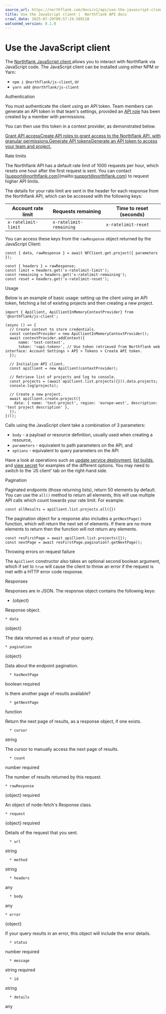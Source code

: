 ```yaml
---
source_url: https://northflank.com/docs/v1/api/use-the-javascript-client
title: Use the JavaScript client |  Northflank API docs
crawl_date: 2025-07-29T09:57:19.509110
watsonmd_version: 0.1.0
---
```


# Use the JavaScript client

The [Northflank JavaScript client ](https://npmjs.com/@northflank/js-client) allows you to interact with Northflank via JavaScript code. The JavaScript client can be installed using either NPM or Yarn:

  * `npm i @northflank/js-client`, or
  * `yarn add @northflank/js-client`



Authentication

You must authenticate the client using an API token. Team members can generate an API token in that team's settings, provided an [API role](../application/secure/grant-api-access) has been created by a member with permissions.

You can then use this token in a context provider, as demonstrated below.

[Grant API accessCreate API roles to grant access to the Northflank API, with granular permissions.](/docs/v1/application/secure/grant-api-access)[Generate API tokensGenerate an API token to access your team and project.](/docs/v1/application/secure/grant-api-access#generate-an-api-token)

Rate limits

The Northflank API has a default rate limit of 1000 requests per hour, which resets one hour after the first request is sent. You can contact [[support@northflank.com](mailto:support@northflank.com)](mailto:support@northflank.com) to request higher API limits.

The details for your rate limit are sent in the header for each response from the Northflank API, which can be accessed with the following keys:

Account rate limit| Requests remaining| Time to reset (seconds)  
---|---|---  
`x-ratelimit-limit`| `x-ratelimit-remaining`| `x-ratelimit-reset`  
  
You can access these keys from the `rawResponse` object returned by the JavaScript Client:
    
    
    const { data, rawResponse } = await NFClient.get.project({ parameters });
    
    const { headers } = rawResponse;
    const limit = headers.get('x-ratelimit-limit');
    const remaining = headers.get('x-ratelimit-remaining');
    const reset = headers.get('x-ratelimit-reset');
    

Usage

Below is an example of basic usage: setting up the client using an API token, fetching a list of existing projects and then creating a new project.
    
    
    import { ApiClient, ApiClientInMemoryContextProvider} from '@northflank/js-client';
    
    (async () => {
      // Create context to store credentials.
      const contextProvider = new ApiClientInMemoryContextProvider();
      await contextProvider.addContext({
          name: 'test-context',
          token: '<api-token>', // Use token retrieved from Northflank web interface: Account Settings > API > Tokens > Create API token.
      });
    
      // Initialize API client.
      const apiClient = new ApiClient(contextProvider);
    
      // Retrieve list of projects and log to console.
      const projects = (await apiClient.list.projects({})).data.projects;
      console.log(projects);
    
      // Create a new project.
      await apiClient.create.project({
        data: { name: 'test-project', region: 'europe-west', description: 'test project description' },
      });
    })();
    

Calls using the JavaScript client take a combination of 3 parameters:

  * `body` \- a payload or resource definition, usually used when creating a resource,
  * `parameters` \- equivalent to path parameters on the API, and
  * `options` \- equivalent to query parameters on the API



Have a look at operations such as [update service deployment](/docs/v1/api/services/update-service-deployment), [list builds](/docs/v1/api/services/list-service-builds), and [view secret](/docs/v1/api/secrets/get-secret) for examples of the different options. You may need to switch to the 'JS client' tab on the right-hand side.

Pagination

Paginated endpoints (those returning lists), return 50 elements by default. You can use the `all()` method to return all elements, this will use multiple API calls which count towards your rate limit. For example:
    
    
    const allResults = apiClient.list.projects.all({})
    

The pagination object for a response also includes a `getNextPage()` function, which will return the next set of elements. If there are no more elements to return then the function will not return any elements.
    
    
    const resFirstPage = await apiClient.list.projects({});
    const nextPage = await resFirstPage.pagination?.getNextPage();
    

Throwing errors on request failure

The `ApiClient` constructor also takes an optional second boolean argument, which if set to `true` will cause the client to throw an error if the request is met with a HTTP error code response.

Responses

Responses are in JSON. The response object contains the following keys:

  * {object}

Response object.

    * data

{object}

The data returned as a result of your query.

    * pagination

{object}

Data about the endpoint pagination.

      * hasNextPage

boolean required

Is there another page of results available?

      * getNextPage

function

Return the next page of results, as a response object, if one exists.

      * cursor

string

The cursor to manually access the next page of results.

      * count

number required

The number of results returned by this request.

    * rawResponse

{object} required

An object of node-fetch's Response class.

    * request

{object} required

Details of the request that you sent.

      * url

string

      * method

string

      * headers

any

      * body

any

    * error

{object}

If your query results in an error, this object will include the error details.

      * status

number required

      * message

string required

      * id

string

      * details

any